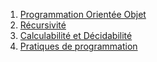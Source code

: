 1. [Programmation Orientée Objet](../2.1_Programmation_Orientee_Objet/cours/)
2. [Récursivité](../2.2_Recursivite/cours/)
3. [Calculabilité et Décidabilité](../2.3_Calculabilite_Decidabilite/cours/)
4. [Pratiques de programmation](../2.4_Pratiques_de_programmation/cours)